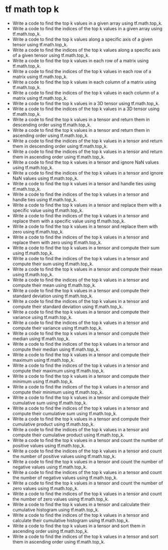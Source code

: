 # tf math top k

- Write a code to find the top k values in a given array using tf.math.top_k.
- Write a code to find the indices of the top k values in a given array using tf.math.top_k.
- Write a code to find the top k values along a specific axis of a given tensor using tf.math.top_k.
- Write a code to find the indices of the top k values along a specific axis of a given tensor using tf.math.top_k.
- Write a code to find the top k values in each row of a matrix using tf.math.top_k.
- Write a code to find the indices of the top k values in each row of a matrix using tf.math.top_k.
- Write a code to find the top k values in each column of a matrix using tf.math.top_k.
- Write a code to find the indices of the top k values in each column of a matrix using tf.math.top_k.
- Write a code to find the top k values in a 3D tensor using tf.math.top_k.
- Write a code to find the indices of the top k values in a 3D tensor using tf.math.top_k.
- Write a code to find the top k values in a tensor and return them in descending order using tf.math.top_k.
- Write a code to find the top k values in a tensor and return them in ascending order using tf.math.top_k.
- Write a code to find the indices of the top k values in a tensor and return them in descending order using tf.math.top_k.
- Write a code to find the indices of the top k values in a tensor and return them in ascending order using tf.math.top_k.
- Write a code to find the top k values in a tensor and ignore NaN values using tf.math.top_k.
- Write a code to find the indices of the top k values in a tensor and ignore NaN values using tf.math.top_k.
- Write a code to find the top k values in a tensor and handle ties using tf.math.top_k.
- Write a code to find the indices of the top k values in a tensor and handle ties using tf.math.top_k.
- Write a code to find the top k values in a tensor and replace them with a specific value using tf.math.top_k.
- Write a code to find the indices of the top k values in a tensor and replace them with a specific value using tf.math.top_k.
- Write a code to find the top k values in a tensor and replace them with zero using tf.math.top_k.
- Write a code to find the indices of the top k values in a tensor and replace them with zero using tf.math.top_k.
- Write a code to find the top k values in a tensor and compute their sum using tf.math.top_k.
- Write a code to find the indices of the top k values in a tensor and compute their sum using tf.math.top_k.
- Write a code to find the top k values in a tensor and compute their mean using tf.math.top_k.
- Write a code to find the indices of the top k values in a tensor and compute their mean using tf.math.top_k.
- Write a code to find the top k values in a tensor and compute their standard deviation using tf.math.top_k.
- Write a code to find the indices of the top k values in a tensor and compute their standard deviation using tf.math.top_k.
- Write a code to find the top k values in a tensor and compute their variance using tf.math.top_k.
- Write a code to find the indices of the top k values in a tensor and compute their variance using tf.math.top_k.
- Write a code to find the top k values in a tensor and compute their median using tf.math.top_k.
- Write a code to find the indices of the top k values in a tensor and compute their median using tf.math.top_k.
- Write a code to find the top k values in a tensor and compute their maximum using tf.math.top_k.
- Write a code to find the indices of the top k values in a tensor and compute their maximum using tf.math.top_k.
- Write a code to find the top k values in a tensor and compute their minimum using tf.math.top_k.
- Write a code to find the indices of the top k values in a tensor and compute their minimum using tf.math.top_k.
- Write a code to find the top k values in a tensor and compute their cumulative sum using tf.math.top_k.
- Write a code to find the indices of the top k values in a tensor and compute their cumulative sum using tf.math.top_k.
- Write a code to find the top k values in a tensor and compute their cumulative product using tf.math.top_k.
- Write a code to find the indices of the top k values in a tensor and compute their cumulative product using tf.math.top_k.
- Write a code to find the top k values in a tensor and count the number of positive values using tf.math.top_k.
- Write a code to find the indices of the top k values in a tensor and count the number of positive values using tf.math.top_k.
- Write a code to find the top k values in a tensor and count the number of negative values using tf.math.top_k.
- Write a code to find the indices of the top k values in a tensor and count the number of negative values using tf.math.top_k.
- Write a code to find the top k values in a tensor and count the number of zero values using tf.math.top_k.
- Write a code to find the indices of the top k values in a tensor and count the number of zero values using tf.math.top_k.
- Write a code to find the top k values in a tensor and calculate their cumulative histogram using tf.math.top_k.
- Write a code to find the indices of the top k values in a tensor and calculate their cumulative histogram using tf.math.top_k.
- Write a code to find the top k values in a tensor and sort them in ascending order using tf.math.top_k.
- Write a code to find the indices of the top k values in a tensor and sort them in ascending order using tf.math.top_k.